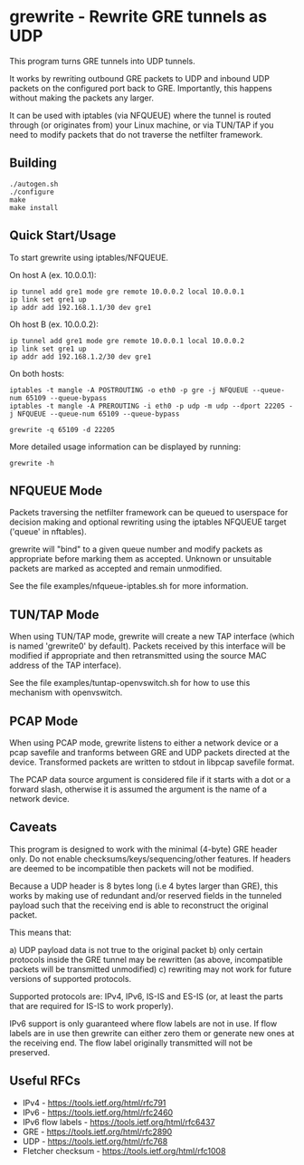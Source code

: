 grewrite - Rewrite GRE tunnels as UDP
=====================================

This program turns GRE tunnels into UDP tunnels.

It works by rewriting outbound GRE packets to UDP and inbound UDP packets on
the configured port back to GRE. Importantly, this happens without making the
packets any larger.

It can be used with iptables (via NFQUEUE) where the tunnel is routed through
(or originates from) your Linux machine, or via TUN/TAP if you need to modify
packets that do not traverse the netfilter framework.


Building
--------

	./autogen.sh
	./configure
	make
	make install


Quick Start/Usage
-----------------

To start grewrite using iptables/NFQUEUE.

On host A (ex. 10.0.0.1):

	ip tunnel add gre1 mode gre remote 10.0.0.2 local 10.0.0.1
	ip link set gre1 up
	ip addr add 192.168.1.1/30 dev gre1

Oh host B (ex. 10.0.0.2):

	ip tunnel add gre1 mode gre remote 10.0.0.1 local 10.0.0.2
	ip link set gre1 up
	ip addr add 192.168.1.2/30 dev gre1

On both hosts:

	iptables -t mangle -A POSTROUTING -o eth0 -p gre -j NFQUEUE --queue-num 65109 --queue-bypass
	iptables -t mangle -A PREROUTING -i eth0 -p udp -m udp --dport 22205 -j NFQUEUE --queue-num 65109 --queue-bypass

	grewrite -q 65109 -d 22205

More detailed usage information can be displayed by running:

	grewrite -h


NFQUEUE Mode
------------

Packets traversing the netfilter framework can be queued to userspace for
decision making and optional rewriting using the iptables NFQUEUE target
('queue' in nftables).

grewrite will "bind" to a given queue number and modify packets as appropriate
before marking them as accepted. Unknown or unsuitable packets are marked as
accepted and remain unmodified.

See the file examples/nfqueue-iptables.sh for more information.


TUN/TAP Mode
------------

When using TUN/TAP mode, grewrite will create a new TAP interface (which is
named 'grewrite0' by default). Packets received by this interface will be
modified if appropriate and then retransmitted using the source MAC address of
the TAP interface).

See the file examples/tuntap-openvswitch.sh for how to use this
mechanism with openvswitch.


PCAP Mode
---------

When using PCAP mode, grewrite listens to either a network device or a pcap
savefile and tranforms between GRE and UDP packets directed at the device.
Transformed packets are written to stdout in libpcap savefile format.

The PCAP data source argument is considered file if it starts with a dot or
a forward slash, otherwise it is assumed the argument is the name of a network
device.


Caveats
-------

This program is designed to work with the minimal (4-byte) GRE header only. Do
not enable checksums/keys/sequencing/other features. If headers are deemed to
be incompatible then packets will not be modified.

Because a UDP header is 8 bytes long (i.e 4 bytes larger than GRE), this works
by making use of redundant and/or reserved fields in the tunneled payload such
that the receiving end is able to reconstruct the original packet.

This means that:

a) UDP payload data is not true to the original packet
b) only certain protocols inside the GRE tunnel may be rewritten (as above,
   incompatible packets will be transmitted unmodified)
c) rewriting may not work for future versions of supported protocols.

Supported protocols are: IPv4, IPv6, IS-IS and ES-IS (or, at least the parts
that are required for IS-IS to work properly).

IPv6 support is only guaranteed where flow labels are not in use. If flow
labels are in use then grewrite can either zero them or generate new ones at
the receiving end. The flow label originally transmitted will not be
preserved.


Useful RFCs
-----------

* IPv4 - https://tools.ietf.org/html/rfc791
* IPv6 - https://tools.ietf.org/html/rfc2460
* IPv6 flow labels - https://tools.ietf.org/html/rfc6437
* GRE - https://tools.ietf.org/html/rfc2890
* UDP - https://tools.ietf.org/html/rfc768
* Fletcher checksum - https://tools.ietf.org/html/rfc1008

